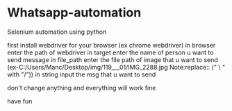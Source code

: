 # Whatsapp-automation
Selenium automation using python

first install webdriver for your browser (ex chrome webdriver)
in browser enter the path of webdriver
in target enter the name of person u want to send message
in file_path enter the file path of image that u want to send (ex-C:/Users/Manc/Desktop/img/119___01/IMG_2288.jpg  Note:replace:: (" \ " with "/")) 
in string input the msg that u want to send


don't change anything and everything will work fine

have fun
